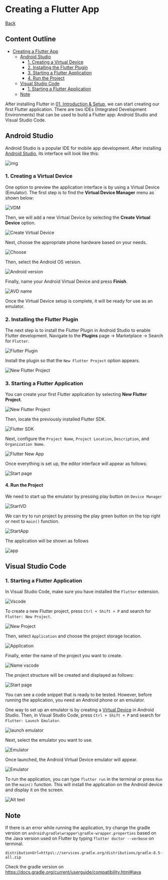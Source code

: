 # Creating a Flutter App

[Back](README.md)

## Content Outline

- [Creating a Flutter App](#creating-a-flutter-app)
  - [Android Studio](#android-studio)
    - [1. Creating a Virtual Device](#1-creating-a-virtual-device)
    - [2. Installing the Flutter Plugin](#2-installing-the-flutter-plugin)
    - [3. Starting a Flutter Application](#3-starting-a-flutter-application)
    - [4. Run the Project](#4-run-the-project)
  - [Visual Studio Code](#visual-studio-code)
    - [1. Starting a Flutter Application](#1-starting-a-flutter-application)
  - [Note](#note)

After installing Flutter in [01. Introduction & Setup](s/01.%20Introduction%20&%20Setup/), we can start creating our first Flutter application. There are two IDEs (Integrated Development Environments) that can be used to build a Flutter app: Android Studio and Visual Studio Code.

## Android Studio

Android Studio is a popular IDE for mobile app development. After installing [Android Studio](https://developer.android.com/studio?gad_source=1&gclid=Cj0KCQiA2oW-BhC2ARIsADSIAWoAPGSFYZetK8lZ7chW-gRH1ND2PYcij3Ty7qLUqhh3ljrh3Oc-4DoaAo2qEALw_wcB&gclsrc=aw.ds), its interface will look like this:

![img](images/new-window.png)

### 1. Creating a Virtual Device

One option to preview the application interface is by using a Virtual Device (Emulator). The first step is to find the **Virtual Device Manager** menu as shown below:

![VDM](images/VDM.png)

Then, we will add a new Virtual Device by selecting the **Create Virtual Device** option.

![Create Virtual Device](images/create_VD.png)

Next, choose the appropriate phone hardware based on your needs.

![Choose](images/choose_VD.png)

Then, select the Android OS version.

![Android version](images/android_VD.png)

Finally, name your Android Virtual Device and press **Finish**.

![AVD name](images/AVD_name.png)

Once the Virtual Device setup is complete, it will be ready for use as an emulator.

### 2. Installing the Flutter Plugin

The next step is to install the Flutter Plugin in Android Studio to enable Flutter development. Navigate to the **Plugins** page → Marketplace → Search for `Flutter`.

![Flutter Plugin](images/plugininstall.png)

Install the plugin so that the `New Flutter Project` option appears.

![New Flutter Project](images/new_flutter_project_created.png)

### 3. Starting a Flutter Application

You can create your first Flutter application by selecting **New Flutter Project**.

![New Flutter Project](images/new_flutter_project_created.png)

Then, locate the previously installed Flutter SDK.

![Flutter SDK](images/locate_SDK.png)

Next, configure the `Project Name`, `Project Location`, `Description`, and `Organization Name`.

![Flutter New App](images/create_app.png)

Once everything is set up, the editor interface will appear as follows:

![Start page](images/start_page.png)

#### 4. Run the Project

We need to start up the emulator by pressing play button on `Device Manager`

![StartVD](images/start-vd.png)

We can try to run project by pressing the play green button on the top right or next to `main()` function.

![StartApp](images/vd-play.png)

The application will be shown as follows

![app](images/app.png)

## Visual Studio Code

### 1. Starting a Flutter Application

In Visual Studio Code, make sure you have installed the `Flutter` extension.

![Vscode](images/start-vscode.png)

To create a new Flutter project, press `Ctrl + Shift + P` and search for `Flutter: New Project`.

![New Project](images/new_project_vscode.png)

Then, select `Application` and choose the project storage location.

![Application](images/project-app-vscode.png)

Finally, enter the name of the project you want to create.

![Name vscode](images/name-vscode.png)

The project structure will be created and displayed as follows:

![Start page](images/start_page_vscode.png)

You can see a code snippet that is ready to be tested. However, before running the application, you need an Android phone or an emulator.

One way to set up an emulator is by creating a [Virtual Device](#1-creating-a-virtual-device) in Android Studio. Then, in Visual Studio Code, press `Ctrl + Shift + P` and search for `Flutter: Launch Emulator`.

![launch emulator](images/launch-emulator.png)

Next, select the emulator you want to use.

![Emulator](images/emulator_select_vscode.png)

Once launched, the Android Virtual Device emulator will appear.

![Emulator](images/emulator_vscode.png)

To run the application, you can type `flutter run` in the terminal or press `Run` on the `main()` function. This will install the application on the Android device and display it on the screen.

![Alt text](images/app-vscode.png)

## Note

If there is an error while running the application, try change the gradle version on `android\gradle\wrapper\gradle-wrapper.properties` based on the Java version used on Flutter by typing `flutter doctor --verbose` on terminal.

```
distributionUrl=https\://services.gradle.org/distributions/gradle-8.5-all.zip
```

Check the gradle version on
https://docs.gradle.org/current/userguide/compatibility.html#java
